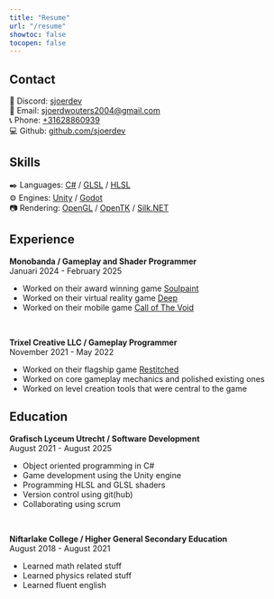 ```yaml
---
title: "Resume"
url: "/resume"
showtoc: false
tocopen: false
---
```


## Contact

👾 Discord: [sjoerdev](https://discordapp.com/users/906668622099927041) <br>
📧 Email: [sjoerdwouters2004@gmail.com](mailto:sjoerdwouters2004@gmail.com) <br>
📞 Phone: [+31628860939](tel:+31628860939) <br>
💻 Github: [github.com/sjoerdev](https://github.com/sjoerdev)

## Skills

✒️ Languages: [C#][1] / [GLSL][2] / [HLSL][3] <br>
⚙️ Engines: [Unity][4] / [Godot][5] <br>
📷 Rendering: [OpenGL][6] / [OpenTK][7] / [Silk.NET][8] <br>

[1]: https://learn.microsoft.com/en-us/dotnet/csharp/
[2]: https://en.wikipedia.org/wiki/OpenGL_Shading_Language
[3]: https://en.wikipedia.org/wiki/High-Level_Shader_Language
[4]: https://unity.com/products/unity-engine
[5]: https://godotengine.org/
[6]: https://www.opengl.org/
[7]: https://opentk.net/
[8]: https://dotnet.github.io/Silk.NET/

## Experience

**Monobanda / Gameplay and Shader Programmer** <br>
Januari 2024 - February 2025
- Worked on their award winning game [Soulpaint](https://www.soulpaint.co/)
- Worked on their virtual reality game [Deep](https://monobanda.eu/project/deep)
- Worked on their mobile game [Call of The Void](https://monobanda.eu/project/cotv)

<br>

**Trixel Creative LLC / Gameplay Programmer** <br>
November 2021 - May 2022
- Worked on their flagship game [Restitched](https://www.trixelcreative.com/restitched)
- Worked on core gameplay mechanics and polished existing ones
- Worked on level creation tools that were central to the game

## Education

**Grafisch Lyceum Utrecht / Software Development** <br>
August 2021 - August 2025
- Object oriented programming in C#
- Game development using the Unity engine
- Programming HLSL and GLSL shaders
- Version control using git(hub)
- Collaborating using scrum

<br>

**Niftarlake College / Higher General Secondary Education** <br>
August 2018 - August 2021
- Learned math related stuff
- Learned physics related stuff
- Learned fluent english